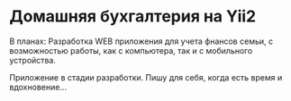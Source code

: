 Домашняя бухгалтерия на Yii2
================================
В планах: 
Разработка WEB приложения для учета фнансов семьи, с возможностью работы, как с компьютера, так и с мобильного устройства.

Приложение в стадии разработки. Пишу для себя, когда есть время и вдохновение...
